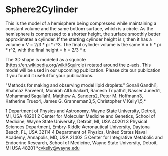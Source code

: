 # Sphere2Cylinder
This is the model of a hemisphere being compressed while maintaining a constant volume and the same bottom surface, which is a circle. As the hemisphere is compressed to a shorter height, the surface smoothly better approximates a cylinder. If the starting cylinder height is r, then it has a volume = V = 2/3 * pi * r^3. The final cylinder volume is the same V = h * pi * r^2, with the final height = h = 2/3 * r.

The 3D shape is modeled as a squircle (https://en.wikipedia.org/wiki/Squircle) rotated around the z-axis. This model will be used in our upcoming publication. Please cite our publication if you found it useful for your publications.

"Methods for making and observing model lipid droplets."
Sonali Gandhi1, Shahnaz Parveen1, Munirah AlDuhailan1, Ramesh Tripathi1,
Nasser Junedi1, Mohammad Saqallah1, Matthew A. Sanders2, Peter M. Hoffmann3, 
Katherine Truex4, James G. Granneman3,5, Christopher V Kelly1,5,*

1 Department of Physics and Astronomy, Wayne State University, Detroit, MI, USA 48201
2 Center for Molecular Medicine and Genetics, School of Medicine, Wayne State University, Detroit, MI, USA 40201
3 Physical Sciences Department, Embry-Riddle Aeronautical University, Daytona Beach, FL, USA 32114
4 Department of Physics, United States Naval Academy, Annapolis, MD, USA 21402
5 Center for Integrative Metabolic and Endocrine Research, School of Medicine, Wayne State University, Detroit, MI USA 48201
*cvkelly@wayne.edu 
